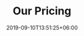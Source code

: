 ---
title: "Our Pricing"
date: 2019-09-10T13:51:25+06:00
draft: false
description: "Pricing for Tickets for the EcoCompute Conference 2024 in Munich, Germany"
bg_image : "images/bg/cta-bg.webp"
---